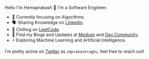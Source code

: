 Hello I'm Hemaprakash 👋 I'm a Software Engineer.

- 🎯 Currently focusing on Algorithms.
- 🗣 Sharing Knowledge on [Linkedin](https://linkedin.com/in/imprakashraghu).
- 🥶 Chilling on [LeetCode](https://leetcode.com/imprakashraghu).
- 📄 Find my Blogs and Updates at [Medium](https://imprakashraghu.medium.com) and [Dev Community](https://dev.to/imprakashraghu).
- ⚡ Exploring Machine Learning and Artificial Intelligence.

I'm pretty active on [Twitter](https://twitter.com/imprakashraghu) as <code>imprakashraghu</code>, feel free to reach out!
